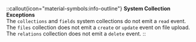 ::callout{icon="material-symbols:info-outline"}
**System Collection Exceptions**  
The `collections` and `fields` system collections do not emit a `read` event. The `files` collection does not emit a `create` or `update` event on file upload. The `relations` collection does not emit a `delete` event.
::
